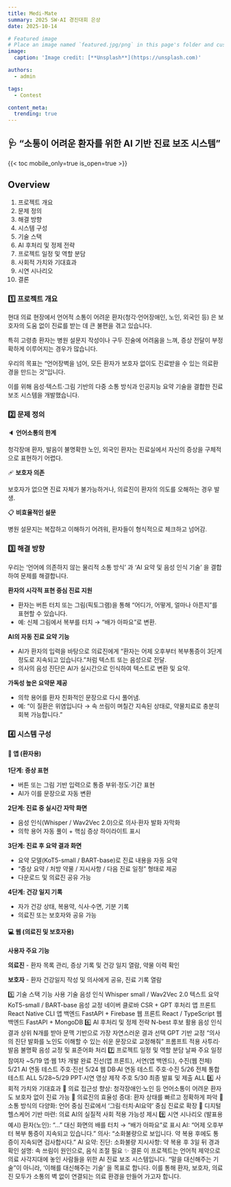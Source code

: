```yaml
---
title: Medi-Mate
summary: 2025 SW·AI 경진대회 은상
date: 2025-10-14

# Featured image
# Place an image named `featured.jpg/png` in this page's folder and customize its options here.
image:
  caption: 'Image credit: [**Unsplash**](https://unsplash.com)'

authors:
  - admin

tags:
  - Contest

content_meta:
  trending: true
---
```



## 🩺 “소통이 어려운 환자를 위한 AI 기반 진료 보조 시스템”



{{< toc mobile_only=true is_open=true >}}

## Overview
1. 프로젝트 개요
2. 문제 정의
3. 해결 방향 
4. 시스템 구성 
5. 기술 스택
6. AI 후처리 및 정제 전략
7. 프로젝트 일정 및 역할 분담
8. 사회적 가치와 기대효과
9. 시연 시나리오
10. 결론


### 1️⃣ 프로젝트 개요

현대 의료 현장에서 언어적 소통이 어려운 환자(청각·언어장애인, 노인, 외국인 등) 은 보호자의 도움 없이 진료를 받는 데 큰 불편을 겪고 있습니다.

특히 고령층 환자는 병원 설문지 작성이나 구두 진술에 어려움을 느껴, 증상 전달이 부정확하게 이루어지는 경우가 많습니다.

우리의 목표는 “언어장벽을 넘어, 모든 환자가 보호자 없이도 진료받을 수 있는 의료환경을 만드는 것”입니다.

이를 위해 음성·텍스트·그림 기반의 다중 소통 방식과 인공지능 요약 기술을 결합한 진료 보조 시스템을 개발했습니다.

### 2️⃣ 문제 정의


🔈 **언어소통의 한계**	

청각장애 환자, 발음이 불명확한 노인, 외국인 환자는 진료실에서 자신의 증상을 구체적으로 표현하기 어렵다.


🩹 **보호자 의존**	

보호자가 없으면 진료 자체가 불가능하거나, 의료진이 환자의 의도를 오해하는 경우 발생.


📋 **비효율적인 설문**

병원 설문지는 복잡하고 이해하기 어려워, 환자들이 형식적으로 체크하고 넘어감.


### 3️⃣ 해결 방향

우리는 ‘언어에 의존하지 않는 물리적 소통 방식’ 과 ‘AI 요약 및 음성 인식 기술’ 을 결합하여 문제를 해결합니다.

**환자의 시각적 표현 중심 진료 지원**

- 환자는 버튼 터치 또는 그림(픽토그램)을 통해 “어디가, 어떻게, 얼마나 아픈지”를 표현할 수 있습니다.
- 예: 신체 그림에서 복부를 터치 → “배가 아파요”로 변환.


**AI의 자동 진료 요약 기능**

- AI가 환자의 입력을 바탕으로 의료진에게 “환자는 어제 오후부터 복부통증이 3단계 정도로 지속되고 있습니다.”처럼 텍스트 또는 음성으로 전달.
- 의사의 음성 진단은 AI가 실시간으로 인식하여 텍스트로 변환 및 요약.


**가독성 높은 요약문 제공**

- 의학 용어를 환자 친화적인 문장으로 다시 풀어냄.
- 예: “이 질환은 위염입니다 → 속 쓰림이 며칠간 지속된 상태로, 약물치료로 충분히 회복 가능합니다.”


### 4️⃣ 시스템 구성


#### 📱 앱 (환자용)

**1단계: 증상 표현**

- 버튼 또는 그림 기반 입력으로 통증 부위·정도·기간 표현
- AI가 이를 문장으로 자동 변환

**2단계: 진료 중 실시간 자막 화면**

- 음성 인식(Whisper / Wav2Vec 2.0)으로 의사·환자 발화 자막화
- 의학 용어 자동 풀이 + 핵심 증상 하이라이트 표시

**3단계: 진료 후 요약 결과 화면**

- 요약 모델(KoT5-small / BART-base)로 진료 내용을 자동 요약
- “증상 요약 / 처방 약물 / 지시사항 / 다음 진료 일정” 형태로 제공
- 다운로드 및 의료진 공유 가능

**4단계: 건강 일지 기록**

- 자가 건강 상태, 복용약, 식사·수면, 기분 기록
- 의료진 또는 보호자와 공유 가능


#### 💻 웹 (의료진 및 보호자용)


**사용자	주요 기능**

**의료진** -	환자 목록 관리, 증상 기록 및 건강 일지 열람, 약물 이력 확인

**보호자** -	환자 건강일지 작성 및 의사에게 공유, 진료 기록 열람


5️⃣ 기술 스택
기능	사용 기술
음성 인식	Whisper small / Wav2Vec 2.0
텍스트 요약	KoT5-small / BART-base
음성 교정	네이버 클로바 CSR + GPT 후처리
앱 프론트	React Native CLI
앱 백엔드	FastAPI + Firebase
웹 프론트	React / TypeScript
웹 백엔드	FastAPI + MongoDB
6️⃣ AI 후처리 및 정제 전략
N-best 후보 활용
음성 인식 결과 상위 N개를 받아 문맥 기반으로 가장 자연스러운 결과 선택
GPT 기반 교정
“의사의 진단 발화를 노인도 이해할 수 있는 쉬운 문장으로 교정해줘” 프롬프트 적용
사투리·발음 불명확 음성 교정 및 표준어화 처리
7️⃣ 프로젝트 일정 및 역할 분담
날짜	주요 일정	참여자
~5/19	앱·웹 1차 개발 완료	진선(앱 프론트), 서연(앱 백엔드), 수진(웹 전체)
5/21	AI 연동 테스트	주호·진선
5/24	웹 DB·AI 연동 테스트	주호·수진
5/26	전체 통합 테스트	ALL
5/28~5/29	PPT·시연 영상 제작	주호
5/30	최종 발표 및 제출	ALL
8️⃣ 사회적 가치와 기대효과
👵 의료 접근성 향상: 청각장애인·노인 등 언어소통이 어려운 환자도 보호자 없이 진료 가능
🏥 의료진의 효율성 증대: 환자 상태를 빠르고 정확하게 파악
💬 소통 방식의 다양화: 언어 중심 진료에서 ‘그림·터치·AI요약’ 중심 진료로 확장
🤝 디지털 헬스케어 기반 마련: 의료 AI의 실질적 사회 적용 가능성 제시
9️⃣ 시연 시나리오 (발표용 예시)
환자(노인): “...” 대신 화면의 배를 터치 → “배가 아파요”로 표시
AI: “어제 오후부터 복부 통증이 지속되고 있습니다.”
의사: “소화불량으로 보입니다. 약 복용 후에도 통증이 지속되면 검사합시다.”
AI 요약:
진단: 소화불량
지시사항: 약 복용 후 3일 뒤 경과 확인
설명: 속 쓰림이 원인으로, 음식 조절 필요
✨ 결론
이 프로젝트는 언어적 제약으로 의료 사각지대에 놓인 사람들을 위한 AI 진료 보조 시스템입니다.
“말을 대신해주는 기술”이 아니라, ‘이해를 대신해주는 기술’ 을 목표로 합니다.
이를 통해 환자, 보호자, 의료진 모두가 소통의 벽 없이 연결되는 의료 환경을 만들어 가고자 합니다.